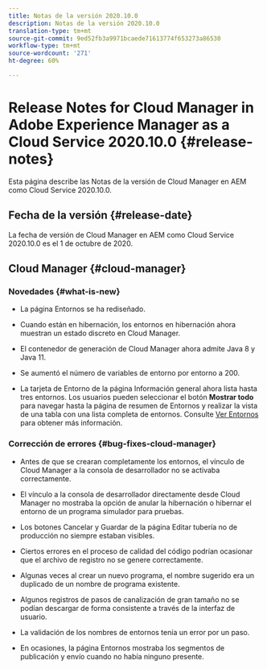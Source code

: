 ```yaml
---
title: Notas de la versión 2020.10.0
description: Notas de la versión 2020.10.0
translation-type: tm+mt
source-git-commit: 9ed52fb3a9971bcaede71613774f653273a86530
workflow-type: tm+mt
source-wordcount: '271'
ht-degree: 60%

---
```



# Release Notes for Cloud Manager in Adobe Experience Manager as a Cloud Service 2020.10.0 {#release-notes}

Esta página describe las Notas de la versión de Cloud Manager en AEM como Cloud Service 2020.10.0.

## Fecha de la versión {#release-date}

La fecha de versión de Cloud Manager en AEM como Cloud Service 2020.10.0 es el 1 de octubre de 2020.

## Cloud Manager {#cloud-manager}

### Novedades {#what-is-new}

* La página Entornos se ha rediseñado.

* Cuando están en hibernación, los entornos en hibernación ahora muestran un estado discreto en Cloud Manager.

* El contenedor de generación de Cloud Manager ahora admite Java 8 y Java 11.

* Se aumentó el número de variables de entorno por entorno a 200.

* La tarjeta de Entorno de la página Información general ahora lista hasta tres entornos. Los usuarios pueden seleccionar el botón **Mostrar todo** para navegar hasta la página de resumen de Entornos y realizar la vista de una tabla con una lista completa de entornos.
Consulte [Ver Entornos](/help/implementing/cloud-manager/manage-environments.md#viewing-environment) para obtener más información.


### Corrección de errores {#bug-fixes-cloud-manager}

* Antes de que se crearan completamente los entornos, el vínculo de Cloud Manager a la consola de desarrollador no se activaba correctamente.

* El vínculo a la consola de desarrollador directamente desde Cloud Manager no mostraba la opción de anular la hibernación o hibernar el entorno de un programa simulador para pruebas.

* Los botones Cancelar y Guardar de la página Editar tubería no de producción no siempre estaban visibles.

* Ciertos errores en el proceso de calidad del código podrían ocasionar que el archivo de registro no se genere correctamente.

* Algunas veces al crear un nuevo programa, el nombre sugerido era un duplicado de un nombre de programa existente.

* Algunos registros de pasos de canalización de gran tamaño no se podían descargar de forma consistente a través de la interfaz de usuario.

* La validación de los nombres de entornos tenía un error por un paso.

* En ocasiones, la página Entornos mostraba los segmentos de publicación y envío cuando no había ninguno presente.